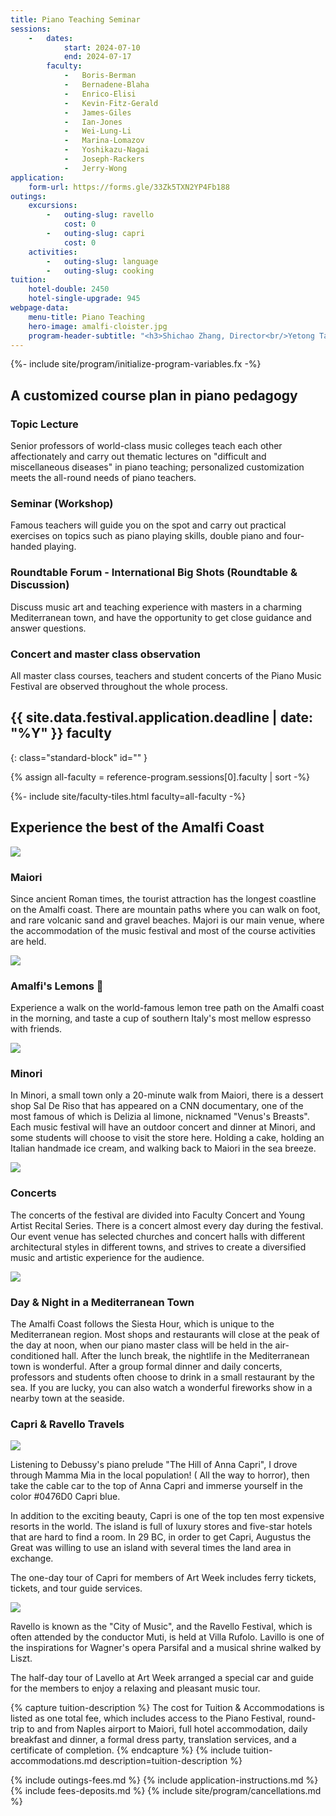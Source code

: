 ```yaml
---
title: Piano Teaching Seminar
sessions:
    -   dates:
            start: 2024-07-10
            end: 2024-07-17
        faculty:
            -   Boris-Berman
            -   Bernadene-Blaha
            -   Enrico-Elisi
            -   Kevin-Fitz-Gerald
            -   James-Giles
            -   Ian-Jones
            -   Wei-Lung-Li
            -   Marina-Lomazov
            -   Yoshikazu-Nagai
            -   Joseph-Rackers
            -   Jerry-Wong
application:
    form-url: https://forms.gle/33Zk5TXN2YP4Fb188
outings:
    excursions:
        -   outing-slug: ravello
            cost: 0
        -   outing-slug: capri
            cost: 0
    activities:
        -   outing-slug: language
        -   outing-slug: cooking
tuition:
    hotel-double: 2450
    hotel-single-upgrade: 945
webpage-data:
    menu-title: Piano Teaching
    hero-image: amalfi-cloister.jpg
    program-header-subtitle: "<h3>Shichao Zhang, Director<br/>Yetong Tang, Director</h3>"
---
```

{%- include site/program/initialize-program-variables.fx -%}

<section class="standard-block" markdown="1">

## A customized course plan in piano pedagogy

### Topic Lecture

Senior professors of world-class music colleges teach each other affectionately and carry out thematic lectures on "difficult and miscellaneous diseases" in piano teaching; personalized customization meets the all-round needs of piano teachers.

### Seminar (Workshop)

Famous teachers will guide you on the spot and carry out practical exercises on topics such as piano playing skills, double piano and four-handed playing.

### Roundtable Forum - International Big Shots (Roundtable & Discussion)

Discuss music art and teaching experience with masters in a charming Mediterranean town, and have the opportunity to get close guidance and answer questions.

### Concert and master class observation

All master class courses, teachers and student concerts of the Piano Music Festival are observed throughout the whole process.
</section>

<section id="faculty" markdown="1">

## {{ site.data.festival.application.deadline | date: "%Y" }} faculty
{: class="standard-block" id="" }

{% assign all-faculty = reference-program.sessions[0].faculty | sort -%}
<div class="standard-block tiles front-of-brochure">
{%- include site/faculty-tiles.html faculty=all-faculty -%}
</div>
</section>

<section class="standard-block" markdown="1">

## Experience the best of the Amalfi Coast

<div class="highlight-box image"><img src="{{ site.program-assets-directory | append: "piano-teaching/maiori.jpg" | relative_url }}" /></div>

### Maiori

Since ancient Roman times, the tourist attraction has the longest coastline on the Amalfi coast. There are mountain paths where you can walk on foot, and rare volcanic sand and gravel beaches. Majori is our main venue, where the accommodation of the music festival and most of the course activities are held.

<div class="highlight-box image"><img src="{{ site.program-assets-directory | append: "piano-teaching/lemons.jpg" | relative_url }}" /></div>

### Amalfi's Lemons 🍋

Experience a walk on the world-famous lemon tree path on the Amalfi coast in the morning, and taste a cup of southern Italy's most mellow espresso with friends.

<div class="highlight-box image"><img src="{{ site.program-assets-directory | append: "piano-teaching/delizia-al-limone.jpg" | relative_url }}" /></div>

### Minori

In Minori, a small town only a 20-minute walk from Maiori, there is a dessert shop Sal De Riso that has appeared on a CNN documentary, one of the most famous of which is Delizia al limone, nicknamed "Venus's Breasts". Each music festival will have an outdoor concert and dinner at Minori, and some students will choose to visit the store here. Holding a cake, holding an Italian handmade ice cream, and walking back to Maiori in the sea breeze.

<div class="highlight-box image"><img src="{{ site.program-assets-directory | append: "piano-teaching/concerts.jpg" | relative_url }}" /></div>

### Concerts

The concerts of the festival are divided into Faculty Concert and Young Artist Recital Series. There is a concert almost every day during the festival. Our event venue has selected churches and concert halls with different architectural styles in different towns, and strives to create a diversified music and artistic experience for the audience.

<div class="highlight-box image"><img src="{{ site.program-assets-directory | append: "piano-teaching/fireworks.jpg" | relative_url }}" /></div>

### Day & Night in a Mediterranean Town

The Amalfi Coast follows the Siesta Hour, which is unique to the Mediterranean region. Most shops and restaurants will close at the peak of the day at noon, when our piano master class will be held in the air-conditioned hall. After the lunch break, the nightlife in the Mediterranean town is wonderful. After a group formal dinner and daily concerts, professors and students often choose to drink in a small restaurant by the sea. If you are lucky, you can also watch a wonderful fireworks show in a nearby town at the seaside.

### Capri & Ravello Travels

<div class="highlight-box image"><img src="{{ site.program-assets-directory | append: "piano-teaching/capri.jpg" | relative_url }}" /></div>

Listening to Debussy's piano prelude "The Hill of Anna Capri", I drove through Mamma Mia in the local population! ( All the way to horror), then take the cable car to the top of Anna Capri and immerse yourself in the color #0476D0 Capri blue.

In addition to the exciting beauty, Capri is one of the top ten most expensive resorts in the world. The island is full of luxury stores and five-star hotels that are hard to find a room. In 29 BC, in order to get Capri, Augustus the Great was willing to use an island with several times the land area in exchange.

The one-day tour of Capri for members of Art Week includes ferry tickets, tickets, and tour guide services.

<div class="highlight-box image"><img src="{{ site.program-assets-directory | append: "piano-teaching/ravello.jpg" | relative_url }}" /></div>

Ravello is known as the "City of Music", and the Ravello Festival, which is often attended by the conductor Muti, is held at Villa Rufolo. Lavillo is one of the inspirations for Wagner's opera Parsifal and a musical shrine walked by Liszt.

The half-day tour of Lavello at Art Week arranged a special car and guide for the members to enjoy a relaxing and pleasant music tour.

{% capture tuition-description %}
The cost for Tuition & Accommodations is listed as one total fee, which includes access to the Piano Festival, round-trip to and from Naples airport to Maiori, full hotel accommodation, daily breakfast and dinner, a formal dress party, translation services, and a certificate of completion.
{% endcapture %}
{% include tuition-accommodations.md description=tuition-description %}

{% include outings-fees.md %}
{% include application-instructions.md %}
{% include fees-deposits.md %}
{% include site/program/cancellations.md %}
</section>